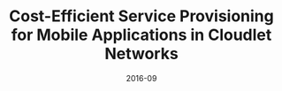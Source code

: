 ---
title: "Cost-Efficient Service Provisioning for Mobile Applications in Cloudlet Networks"
authors:
- Xiaofei Luo
- Huawei Huang
- Peng Li
- Song Guo
date: "2016-09"
doi: ""


# Publication type.
# Legend: 0 = Uncategorized; 1 = Conference paper; 2 = Journal article;
# 3 = Preprint / Working Paper; 4 = Report; 5 = Book; 6 = Book section;
# 7 = Thesis; 8 = Patent
publication_types: ["1"]

# Publication name and optional abbreviated publication name.
publication: In * IEEE Conference on Frontier of Computer Science and Technology *
publication_short: In *FCST*

# links:
# - name: Custom Link
#   url: http://example.org
url_pdf: https://www.researchgate.net/publication/326927850_Cost-Efficient_Service_Provisioning_for_Mobile_Applications_in_Cloudlet_Networks
# url_code: '#'
# url_dataset: '#'
# url_poster: '#'
# url_project: ''
# url_slides: ''
# url_video: '#'

# Featured image
# To use, add an image named `featured.jpg/png` to your page's folder. 
# image:
#   caption: 'Image credit: [**Unsplash**](https://unsplash.com/photos/pLCdAaMFLTE)'
#   focal_point: ""
#   preview_only: false

# Associated Projects (optional).
#   Associate this publication with one or more of your projects.
#   Simply enter your project's folder or file name without extension.
#   E.g. `internal-project` references `content/project/internal-project/index.md`.
#   Otherwise, set `projects: []`.
projects: []
---